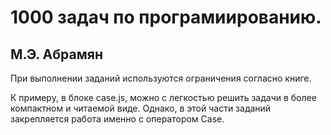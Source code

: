 # 1000 задач по програмиированию.
## М.Э. Абрамян

При выполнении заданий используются ограничения согласно книге.

К примеру, в блоке case.js, можно с легкостью решить задачи в более компактном и читаемой виде. Однако, в этой части заданий закрепляется работа именно с оператором Case.